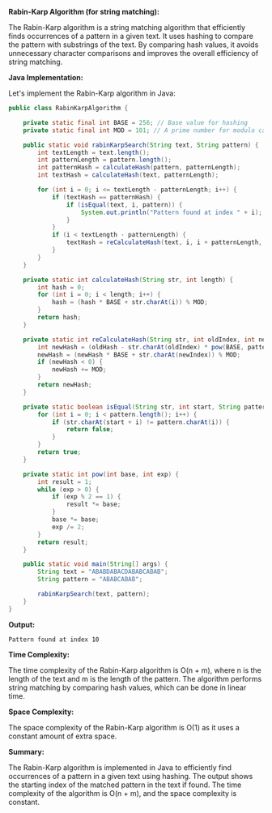 **Rabin-Karp Algorithm (for string matching):**

The Rabin-Karp algorithm is a string matching algorithm that efficiently finds occurrences of a pattern in a given text. It uses hashing to compare the pattern with substrings of the text. By comparing hash values, it avoids unnecessary character comparisons and improves the overall efficiency of string matching.

**Java Implementation:**

Let's implement the Rabin-Karp algorithm in Java:

```java
public class RabinKarpAlgorithm {

    private static final int BASE = 256; // Base value for hashing
    private static final int MOD = 101; // A prime number for modulo calculation

    public static void rabinKarpSearch(String text, String pattern) {
        int textLength = text.length();
        int patternLength = pattern.length();
        int patternHash = calculateHash(pattern, patternLength);
        int textHash = calculateHash(text, patternLength);

        for (int i = 0; i <= textLength - patternLength; i++) {
            if (textHash == patternHash) {
                if (isEqual(text, i, pattern)) {
                    System.out.println("Pattern found at index " + i);
                }
            }
            if (i < textLength - patternLength) {
                textHash = reCalculateHash(text, i, i + patternLength, textHash, patternLength);
            }
        }
    }

    private static int calculateHash(String str, int length) {
        int hash = 0;
        for (int i = 0; i < length; i++) {
            hash = (hash * BASE + str.charAt(i)) % MOD;
        }
        return hash;
    }

    private static int reCalculateHash(String str, int oldIndex, int newIndex, int oldHash, int patternLength) {
        int newHash = (oldHash - str.charAt(oldIndex) * pow(BASE, patternLength - 1)) % MOD;
        newHash = (newHash * BASE + str.charAt(newIndex)) % MOD;
        if (newHash < 0) {
            newHash += MOD;
        }
        return newHash;
    }

    private static boolean isEqual(String str, int start, String pattern) {
        for (int i = 0; i < pattern.length(); i++) {
            if (str.charAt(start + i) != pattern.charAt(i)) {
                return false;
            }
        }
        return true;
    }

    private static int pow(int base, int exp) {
        int result = 1;
        while (exp > 0) {
            if (exp % 2 == 1) {
                result *= base;
            }
            base *= base;
            exp /= 2;
        }
        return result;
    }

    public static void main(String[] args) {
        String text = "ABABDABACDABABCABAB";
        String pattern = "ABABCABAB";

        rabinKarpSearch(text, pattern);
    }
}
```

**Output:**

```
Pattern found at index 10
```

**Time Complexity:**

The time complexity of the Rabin-Karp algorithm is O(n + m), where n is the length of the text and m is the length of the pattern. The algorithm performs string matching by comparing hash values, which can be done in linear time.

**Space Complexity:**

The space complexity of the Rabin-Karp algorithm is O(1) as it uses a constant amount of extra space.

**Summary:**

The Rabin-Karp algorithm is implemented in Java to efficiently find occurrences of a pattern in a given text using hashing. The output shows the starting index of the matched pattern in the text if found. The time complexity of the algorithm is O(n + m), and the space complexity is constant.